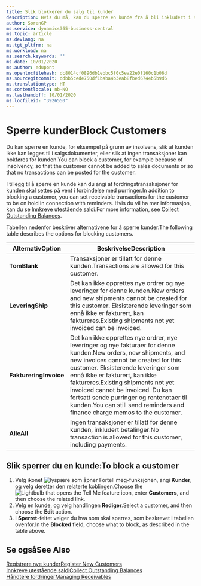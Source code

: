 ```yaml
---
title: Slik blokkerer du salg til kunder
description: Hvis du må, kan du sperre en kunde fra å bli inkludert i salgsdokumenter og andre salgstransaksjoner.
author: SorenGP
ms.service: dynamics365-business-central
ms.topic: article
ms.devlang: na
ms.tgt_pltfrm: na
ms.workload: na
ms.search.keywords: ''
ms.date: 10/01/2020
ms.author: edupont
ms.openlocfilehash: dc8014cf0896db1ebbc5f0c5ea22e0f160c1b06d
ms.sourcegitcommit: ddbb5cede750df1baba4b3eab8fbed6744b5b9d6
ms.translationtype: HT
ms.contentlocale: nb-NO
ms.lasthandoff: 10/01/2020
ms.locfileid: "3926550"
---
```

# <a name="block-customers"></a><span data-ttu-id="5cc5f-103">Sperre kunder</span><span class="sxs-lookup"><span data-stu-id="5cc5f-103">Block Customers</span></span>
<span data-ttu-id="5cc5f-104">Du kan sperre en kunde, for eksempel på grunn av insolvens, slik at kunden ikke kan legges til i salgsdokumenter, eller slik at ingen transaksjoner kan bokføres for kunden.</span><span class="sxs-lookup"><span data-stu-id="5cc5f-104">You can block a customer, for example because of insolvency, so that the customer cannot be added to sales documents or so that no transactions can be posted for the customer.</span></span>

<span data-ttu-id="5cc5f-105">I tillegg til å sperre en kunde kan du angi at fordringstransaksjoner for kunden skal settes på vent i forbindelse med purringer.</span><span class="sxs-lookup"><span data-stu-id="5cc5f-105">In addition to blocking a customer, you can set receivable transactions for the customer to be on hold in connection with reminders.</span></span> <span data-ttu-id="5cc5f-106">Hvis du vil ha mer informasjon, kan du se [Innkreve utestående saldi](receivables-collect-outstanding-balances.md).</span><span class="sxs-lookup"><span data-stu-id="5cc5f-106">For more information, see [Collect Outstanding Balances](receivables-collect-outstanding-balances.md).</span></span>   

<span data-ttu-id="5cc5f-107">Tabellen nedenfor beskriver alternativene for å sperre kunder.</span><span class="sxs-lookup"><span data-stu-id="5cc5f-107">The following table describes the options for blocking customers.</span></span>  

|<span data-ttu-id="5cc5f-108">Alternativ</span><span class="sxs-lookup"><span data-stu-id="5cc5f-108">Option</span></span>|<span data-ttu-id="5cc5f-109">Beskrivelse</span><span class="sxs-lookup"><span data-stu-id="5cc5f-109">Description</span></span>|  
|--------------------|------------|  
|<span data-ttu-id="5cc5f-110">**Tom**</span><span class="sxs-lookup"><span data-stu-id="5cc5f-110">**Blank**</span></span>|<span data-ttu-id="5cc5f-111">Transaksjoner er tillatt for denne kunden.</span><span class="sxs-lookup"><span data-stu-id="5cc5f-111">Transactions are allowed for this customer.</span></span>|
|<span data-ttu-id="5cc5f-112">**Levering**</span><span class="sxs-lookup"><span data-stu-id="5cc5f-112">**Ship**</span></span>|<span data-ttu-id="5cc5f-113">Det kan ikke opprettes nye ordrer og nye leveringer for denne kunden.</span><span class="sxs-lookup"><span data-stu-id="5cc5f-113">New orders and new shipments cannot be created for this customer.</span></span> <span data-ttu-id="5cc5f-114">Eksisterende leveringer som ennå ikke er fakturert, kan faktureres.</span><span class="sxs-lookup"><span data-stu-id="5cc5f-114">Existing shipments not yet invoiced can be invoiced.</span></span>|  
|<span data-ttu-id="5cc5f-115">**Fakturering**</span><span class="sxs-lookup"><span data-stu-id="5cc5f-115">**Invoice**</span></span>|<span data-ttu-id="5cc5f-116">Det kan ikke opprettes nye ordrer, nye leveringer og nye fakturaer for denne kunden.</span><span class="sxs-lookup"><span data-stu-id="5cc5f-116">New orders, new shipments, and new invoices cannot be created for this customer.</span></span> <span data-ttu-id="5cc5f-117">Eksisterende leveringer som ennå ikke er fakturert, kan ikke faktureres.</span><span class="sxs-lookup"><span data-stu-id="5cc5f-117">Existing shipments not yet invoiced cannot be invoiced.</span></span> <span data-ttu-id="5cc5f-118">Du kan fortsatt sende purringer og rentenotaer til kunden.</span><span class="sxs-lookup"><span data-stu-id="5cc5f-118">You can still send reminders and finance charge memos to the customer.</span></span>|  
|<span data-ttu-id="5cc5f-119">**Alle**</span><span class="sxs-lookup"><span data-stu-id="5cc5f-119">**All**</span></span>|<span data-ttu-id="5cc5f-120">Ingen transaksjoner er tillatt for denne kunden, inkludert betalinger.</span><span class="sxs-lookup"><span data-stu-id="5cc5f-120">No transaction is allowed for this customer, including payments.</span></span>|  

## <a name="to-block-a-customer"></a><span data-ttu-id="5cc5f-121">Slik sperrer du en kunde:</span><span class="sxs-lookup"><span data-stu-id="5cc5f-121">To block a customer</span></span>  
1. <span data-ttu-id="5cc5f-122">Velg ikonet ![lyspære som åpner Fortell meg-funksjonen](media/ui-search/search_small.png "Fortell hva du vil gjøre"), angi **Kunder**, og velg deretter den relaterte koblingen.</span><span class="sxs-lookup"><span data-stu-id="5cc5f-122">Choose the ![Lightbulb that opens the Tell Me feature](media/ui-search/search_small.png "Tell me what you want to do") icon, enter **Customers**, and then choose the related link.</span></span>
2. <span data-ttu-id="5cc5f-123">Velg en kunde, og velg handlingen **Rediger**.</span><span class="sxs-lookup"><span data-stu-id="5cc5f-123">Select a customer, and then choose the **Edit** action.</span></span>
3. <span data-ttu-id="5cc5f-124">I **Sperret**-feltet velger du hva som skal sperres, som beskrevet i tabellen ovenfor.</span><span class="sxs-lookup"><span data-stu-id="5cc5f-124">In the **Blocked** field, choose what to block, as described in the table above.</span></span>

## <a name="see-also"></a><span data-ttu-id="5cc5f-125">Se også</span><span class="sxs-lookup"><span data-stu-id="5cc5f-125">See Also</span></span>  
[<span data-ttu-id="5cc5f-126">Registrere nye kunder</span><span class="sxs-lookup"><span data-stu-id="5cc5f-126">Register New Customers</span></span>](sales-how-register-new-customers.md)  
[<span data-ttu-id="5cc5f-127">Innkreve utestående saldi</span><span class="sxs-lookup"><span data-stu-id="5cc5f-127">Collect Outstanding Balances</span></span>](receivables-collect-outstanding-balances.md)  
[<span data-ttu-id="5cc5f-128">Håndtere fordringer</span><span class="sxs-lookup"><span data-stu-id="5cc5f-128">Managing Receivables</span></span>](receivables-manage-receivables.md)  
